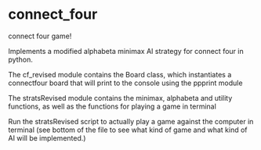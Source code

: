 # connect_four
connect four game!

Implements a modified alphabeta minimax AI strategy for connect four in python.

The cf_revised module contains the Board class, which instantiates a connectfour board that will print to the console using the ppprint module

The stratsRevised module contains the minimax, alphabeta and utility functions, as well as the functions for playing a game in terminal

Run the stratsRevised script to actually play a game against the computer in terminal (see bottom of the file to see what kind of game and what kind of AI will be implemented.)
